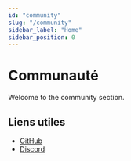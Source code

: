 ```yaml
---
id: "community"
slug: "/community"
sidebar_label: "Home"
sidebar_position: 0
---
```


# Communauté

Welcome to the community section.

## Liens utiles

* [GitHub](https://github.com/LinwoodCloud/Butterfly)
* [Discord](https://go.linwood.dev/discord)
